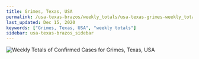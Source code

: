 ```yaml
---
title: Grimes, Texas, USA
permalink: /usa-texas-brazos/weekly_totals/usa-texas-grimes-weekly_totals.html
last_updated: Dec 15, 2020
keywords: ["Grimes, Texas, USA", "weekly totals"]
sidebar: usa-texas-brazos_sidebar
---
```


![Weekly Totals of Confirmed Cases for Grimes, Texas, USA](/covid_tracker/images/graphs/usa-texas-grimes-weekly_totals_graph.png)
